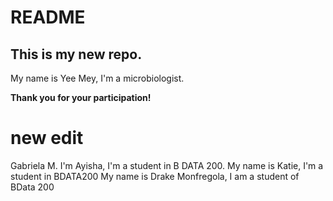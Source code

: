 # README
## This is my new repo.
My name is Yee Mey, I'm a microbiologist.

**Thank you for your participation!**
# new edit
Gabriela M.
I'm Ayisha, I'm a student in B DATA 200. 
My name is Katie, I'm a student in BDATA200
My name is Drake Monfregola, I am a student of BData 200

